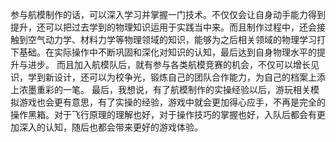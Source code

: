 参与航模制作的话，可以深入学习并掌握一门技术。不仅仅会让自身动手能力得到提升，还可以把过去学到的物理知识运用于实践当中来。而且制作过程中，还会接触到空气动力学、材料力学等物理领域的知识，能够为之后相关领域的物理学习打下基础。在实际操作中不断巩固和深化对知识的认知，最后达到自身物理水平的提升与进步。
而且加入航模队后，就有参与各类航模竞赛的机会，不仅可以增长见识，学到新设计，还可以为校争光，锻炼自己的团队合作能力，为自己的档案上添上浓墨重彩的一笔。
最后，我想说，有了航模制作的实操经验以后，游玩相关模拟游戏也会更有意思，有了实操的经验，游戏中就会更加得心应手，不再是完全的操作黑箱。对于飞行原理的理解也好，对于操作技巧的掌握也好，入队后都会有更加深入的认知，随后也都会带来更好的游戏体验。